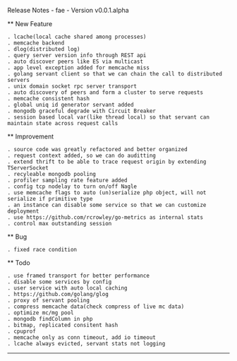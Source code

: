 Release Notes - fae - Version v0.0.1.alpha

** New Feature

    . lcache(local cache shared among processes)
    . memcache backend
    . dlog(distributed log)
    . query server version info through REST api
    . auto discover peers like ES via multicast
    . app level exception added for memcache miss
    . golang servant client so that we can chain the call to distributed servers
    . unix domain socket rpc server transport
    . auto discovery of peers and form a cluster to serve requests
    . memcache consistent hash
    . global uniq id generator servant added
    . mongodb graceful degrade with Circuit Breaker
    . session based local var(like thread local) so that servant can maintain state across request calls

** Improvement

    . source code was greatly refactored and better organized
    . request context added, so we can do auditting
    . extend thrift to be able to trace request origin by extending TServerSocket
    . recyleable mongodb pooling 
    . profiler sampling rate feature added
    . config tcp nodelay to turn on/off Nagle
    . use memcache flags to auto (un)serialize php object, will not serialize if primitive type
    . an instance can disable some service so that we can customize deployment
    . use https://github.com/rcrowley/go-metrics as internal stats
    . control max outstanding session

** Bug

    . fixed race condition

** Todo

    . use framed transport for better performance 
    . disable some services by config
    . user service with auto local caching
    . https://github.com/golang/glog
    . proxy of servant pooling
    . compress memcache data(check compress of live mc data)
    . optimize mc/mg pool
    . mongodb findColumn in php
    . bitmap, replicated consitent hash
    . cpuprof
    . memcache only as conn timeout, add io timeout
    . lcache always evicted, servant stats not logging

----
